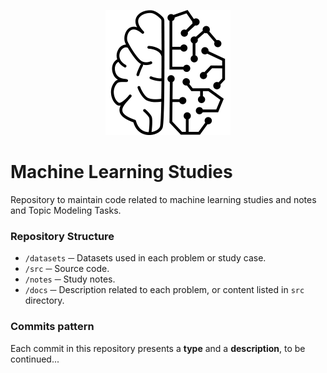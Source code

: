 <p align=center>
  <img src="./repo-thumbnail.png">
 </p>

# Machine Learning Studies
Repository to maintain code related to machine learning studies and notes and Topic Modeling Tasks.

### Repository Structure
 * `/datasets` ─ Datasets used in each problem or study case.
 * `/src` ─ Source code.
 * `/notes` ─ Study notes.
 * `/docs` ─ Description related to each problem, or content listed in `src` directory.
 
 ### Commits pattern
 Each commit in this repository presents a **type** and a **description**, to be continued...
